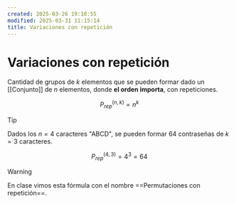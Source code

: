 ```yaml
---
created: 2025-03-26 19:18:55
modified: 2025-03-31 11:15:14
title: Variaciones con repetición
---
```


# Variaciones con repetición

Cantidad de grupos de $k$ elementos que se pueden formar dado un [[Conjunto]] de $n$ elementos, donde **el orden importa**, con repeticiones.

$$
P_{rep}^{(n, k)} = n^k
$$

> [!tip]
> Dados los $n = 4$ caracteres "ABCD", se pueden formar $64$ contraseñas de $k = 3$ caracteres.
>
> $$
> P_{rep}^{(4, 3)} = 4^3 = 64
> $$

> [!warning]
> En clase vimos esta fórmula con el nombre ==Permutaciones con repetición==.
